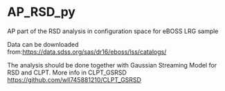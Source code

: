 # AP_RSD_py
AP part of the RSD analysis in configuration space for eBOSS LRG sample 

Data can be downloaded from:https://data.sdss.org/sas/dr16/eboss/lss/catalogs/ 

The analysis should be done together with Gaussian Streaming Model for RSD and CLPT. More info in CLPT_GSRSD https://github.com/wll745881210/CLPT_GSRSD 




